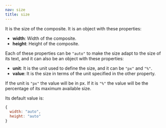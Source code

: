 ```yaml
---
nav: size
title: size
---
```


It is the size of the composite. It is an object with these properties:

- **width**: Width of the composite.
- **height**: Height of the composite.

Each of these properties can be `"auto"` to make the size adapt to the size of its text, and it can also be an object with these properties:

- **unit**: It is the unit used to define the size, and it can be `"px"` and `"%"`.
- **value**: It is the size in terms of the unit specified in the other property.

If the unit is `"px"` the value will be in px. If it is `"%"` the value will be the percentage of its maximum available size.

Its default value is:

```javascript
{
  width: "auto",
  height: "auto"
}
```
